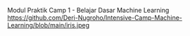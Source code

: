Modul Praktik Camp 1 - Belajar Dasar Machine Learning
https://github.com/Deri-Nugroho/Intensive-Camp-Machine-Learning/blob/main/iris.jpeg
